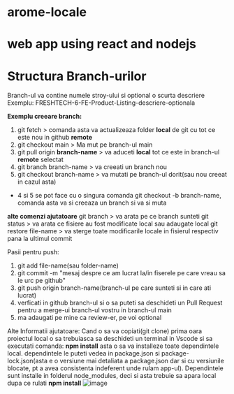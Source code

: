 # arome-locale

# web app using react and nodejs

# Structura Branch-urilor

Branch-ul va contine numele stroy-ului si optional o scurta descriere
Exemplu:
FRESHTECH-6-FE-Product-Listing-descriere-optionala

**Exemplu creeare branch:**

1. git fetch > comanda asta va actualizeaza folder **local** de git cu tot ce este nou in github **remote**
2. git checkout main > Ma mut pe branch-ul main
3. git pull origin **branch-name** > va aduceti **local** tot ce este in branch-ul **remote** selectat
4. git branch branch-name > va creeati un branch nou
5. git checkout branch-name >  va mutati pe branch-ul dorit(sau nou creeat in cazul asta)
* 4 si 5 se pot face cu o singura comanda git checkout -b branch-name, comanda asta va si creeaza un branch si va si muta

**alte comenzi ajutatoare**
git branch > va arata pe ce branch sunteti
git status > va arata ce fisiere au fost modificate local sau adaugate local
git restore file-name > va sterge toate modificarile locale in fisierul respectiv pana la ultimul commit

Pasii pentru push:
1. git add file-name(sau folder-name)
2. git commit -m "mesaj despre ce am lucrat la/in fiserele pe care vreau sa le urc pe github"
3. git push origin branch-name(branch-ul pe care sunteti si in care ati lucrat)
4. verficati in github branch-ul si o sa puteti sa deschideti un Pull Request pentru a merge-ui branch-ul vostru in branch-ul main
5. ma adaugati pe mine ca review-er, pe voi optional

Alte Informatii ajutatoare:
Cand o sa va copiati(git clone) prima oara proiectul local o sa trebuiasca sa deschideti un terminal in Vscode si sa executati comanda:
**npm install**
asta o sa va installeze toate dependintele local.
dependintele le puteti vedea in package.json si package-lock.json(asta e o versiune mai detaliata a package.json dar si cu versiunile blocate, pt a avea consistenta indeferent unde rulam app-ul). Dependintele sunt installe in folderul node_modules, deci si asta trebuie sa apara local dupa ce rulati **npm install**
![image](https://github.com/dancbarbu/arome-locale/assets/13649172/c9750350-95af-4dd8-8c39-7394de90f629)

